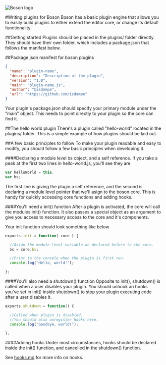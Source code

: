 ![Boson logo](https://raw.githubusercontent.com/isdampe/BosonEditorExperimental/master/assets/boson/media/logo.png)

#Writing plugins for Boson
Boson has a basic plugin engine that allows you to easily build plugins to either
extend the editor core, or change its default functionality.

##Getting started
Plugins should be placed in the plugins/ folder directly. They should have their
own folder, which includes a package.json that follows the manifest below.

##Package.json manifest for boson plugins

```json
{
  "name": "plugin-name",
  "description": "Description of the plugin",
  "version": "1.0",
  "main": "plugin-name.js",
  "author": "@isdampe",
  "url": "https://github.com/isdampe"
}
```

Your plugin's package.json should specify your primary module under the "main"
object. This needs to point directly to your plugin so the core can find it.

##The hello world plugin
There's a plugin called "hello-world" located in the plugins/ folder. This is
a simple example of how plugins should be laid out.

##A few basic principles to follow
To make your plugin readable and easy to modify, you should follow a few basic
principles when developing it.

####Declaring a module level bs object, and a self reference.
If you take a peak at the first two lines in hello-world.js, you'll see they are

```javascript
var helloWorld = this;
var bs;
```

The first line is giving the plugin a self reference, and the second is declaring
a module level pointer that we'll asign to the boson core. This is handy for
quickly accessing core functions and adding hooks.

####You'll need a init() function
After a plugin is activated, the core will call the modules init() function. It
also passes a special object as an argument to give you access to necessary
access to the core and it's components.

Your init function should look something like below

```javascript
exports.init = function( core ) {

  //Asign the module level variable we declared before to the core.
  bs = core.bs;

  //Print to the console when the plugin is first run.
  console.log("Hello, world!");

};
```

####You'll also need a shutdown() function
Opposite to init(), shutdown() is called when a user disables your plugin.
You should unhook an hooks you've set in init() inside shutdown() to stop your
plugin executing code after a user disables it.

```javascript
exports.shutdown = function() {

  //Called when plugin is disabled.
  //You should also unregister hooks here.
  console.log("Goodbye, world!");

};
```

####Adding hooks
Under most circumstances, hooks should be declared inside the init() function,
and cancelled in the shutdown() function.

See [hooks.md](hooks.md) for more info on hooks.
